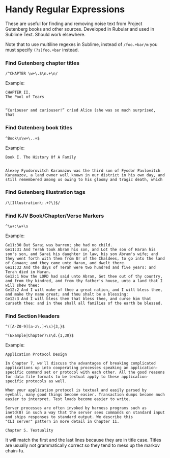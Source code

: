 # Handy Regular Expressions

These are useful for finding and removing noise text from Project Gutenberg books and other sources. Developed in Rubular and used in Sublime Text. Should work elsewhere.

Note that to use multiline regexes in Sublime, instead of `/foo.+bar/m` you must specify `(?s)foo.+bar` instead.

### Find Gutenberg chapter titles

```
/^CHAPTER \w+\.$\n.+\n/
```

Example:

```
CHAPTER II.
The Pool of Tears


“Curiouser and curiouser!” cried Alice (she was so much surprised, that
```

### Find Gutenberg book titles

```
^Book\s\w+\..+$
```

Example:

```
Book I. The History Of A Family


Alexey Fyodorovitch Karamazov was the third son of Fyodor Pavlovitch
Karamazov, a land owner well known in our district in his own day, and
still remembered among us owing to his gloomy and tragic death, which
```

### Find Gutenberg illustration tags

```
/\[Illustration\:.+?\]$/
```

### Find KJV Book/Chapter/Verse Markers

```
^\w+:\w+\s
```

Example:

```
Ge11:30 But Sarai was barren; she had no child.
Ge11:31 And Terah took Abram his son, and Lot the son of Haran his son's son, and Sarai his daughter in law, his son Abram's wife; and they went forth with them from Ur of the Chaldees, to go into the land of Canaan; and they came unto Haran, and dwelt there.
Ge11:32 And the days of Terah were two hundred and five years: and Terah died in Haran.
Ge12:1 Now the LORD had said unto Abram, Get thee out of thy country, and from thy kindred, and from thy father's house, unto a land that I will shew thee:
Ge12:2 And I will make of thee a great nation, and I will bless thee, and make thy name great; and thou shalt be a blessing:
Ge12:3 And I will bless them that bless thee, and curse him that curseth thee: and in thee shall all families of the earth be blessed.
```

### Find Section Headers

```
^([A-Z0-9][a-z\.]+\s){3,}$
```

```
^(Example|Chapter)\s\d.{1,30}$
```

Example:

```
Application Protocol Design

In Chapter 7, we'll discuss the advantages of breaking complicated applications up into cooperating processes speaking an application-specific command set or protocol with each other. All the good reasons for data file formats to be textual apply to these application-specific protocols as well.

When your application protocol is textual and easily parsed by eyeball, many good things become easier. Transaction dumps become much easier to interpret. Test loads become easier to write.

Server processes are often invoked by harness programs such as inetd(8) in such a way that the server sees commands on standard input and ships responses to standard output. We describe this
"CLI server" pattern in more detail in Chapter 11.

Chapter 5. Textuality
```

It will match the first and the last lines because they are in title case. Titles are usually not grammatically correct so they tend to mess up the markov chain-fu.